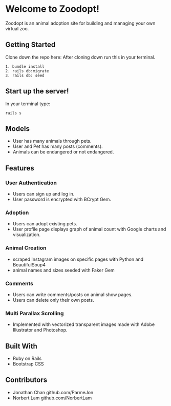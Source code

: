 # Welcome to Zoodopt!

Zoodopt is an animal adoption site for building and managing your own virtual zoo.

## Getting Started

Clone down the repo here:
After cloning down run this in your terminal.

```
1. bundle install
2. rails db:migrate
3. rails db: seed

```
## Start up the server!

In your terminal type:

```
rails s

```

## Models

- User has many animals through pets.
- User and Pet has many posts (comments).
- Animals can be endangered or not endangered.

## Features

### User Authentication
- Users can sign up and log in.
- User password is encrypted with BCrypt Gem.

### Adoption
- Users can adopt existing pets.
- User profile page displays graph of animal count with Google charts and visualization.

### Animal Creation
- scraped Instagram images on specific pages with Python and BeautifulSoup4
- animal names and sizes seeded with Faker Gem

### Comments
- Users can write comments/posts on animal show pages.
- Users can delete only their own posts.

### Multi Parallax Scrolling
- Implemented with vectorized transparent images made with Adobe Illustrator and Photoshop.

## Built With

* Ruby on Rails
* Bootstrap CSS

## Contributors

* Jonathan Chan github.com/ParmeJon
* Norbert Lam github.com/NorbertLam
